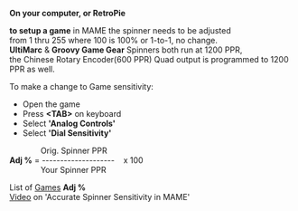 **On your computer, or RetroPie**  

**to setup a game** in MAME the spinner needs to be adjusted </BR>
from 1 thru 255 where 100 is 100% or 1-to-1, no change. </BR>
**UltiMarc** & **Groovy Game Gear** Spinners both run at 1200 PPR, </BR>
the Chinese Rotary Encoder(600 PPR) Quad output is programmed to 1200 PPR as well.

To make a change to Game sensitivity:
- Open the game </BR>
- Press **\<TAB\>** on keyboard </BR>
- Select **'Analog Controls'** </BR>
- Select **'Dial Sensitivity'** </BR>
  
              Orig. Spinner PPR </BR>
**Adj %** = --------------------    x  100 </BR>
              Your Spinner PPR </BR>
  
  List of [Games](Spinner%20Games.pdf) **Adj %** </BR>
  [Video](https://www.youtube.com/watch?v=0_aIkkObZWM&t=2s) on 'Accurate Spinner Sensitivity in MAME' </BR>
